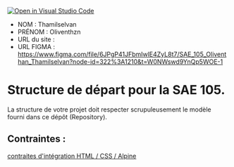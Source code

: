 [![Open in Visual Studio Code](https://classroom.github.com/assets/open-in-vscode-c66648af7eb3fe8bc4f294546bfd86ef473780cde1dea487d3c4ff354943c9ae.svg)](https://classroom.github.com/online_ide?assignment_repo_id=9709186&assignment_repo_type=AssignmentRepo)
- NOM : Thamilselvan
- PRÉNOM : Oliventhzn
- URL du site : 
- URL FIGMA : https://www.figma.com/file/6JPgP41JFbmIwlE4ZyL8t7/SAE_105_Oliventhan_Thamilselvan?node-id=322%3A1210&t=W0NWswd9YnQp5WOE-1

# Structure de départ pour la SAE 105.

La structure de votre projet doit respecter scrupuleusement le modèle fourni dans ce dépôt (Repository).

## Contraintes :
[contraites d'intégration HTML / CSS / Alpine](https://moodle.univ-fcomte.fr/mod/page/view.php?id=645799)
